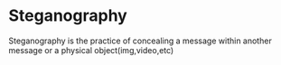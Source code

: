 # Steganography
Steganography  is the practice of concealing a message within another message or a physical object(img,video,etc)
